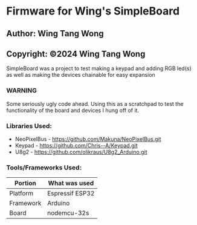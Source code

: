 # Firmware for Wing's SimpleBoard

## Author: Wing Tang Wong

## Copyright: ©2024 Wing Tang Wong

SimpleBoard was a project to test making a keypad and adding RGB led(s) as well as making the devices chainable for easy expansion

### WARNING

Some seriously ugly code ahead. Using this as a scratchpad to test the functionality of the board and devices I hung off of it.

### Libraries Used:

* NeoPixelBus - https://github.com/Makuna/NeoPixelBus.git
* Keypad - https://github.com/Chris--A/Keypad.git
* U8g2 - https://github.com/olikraus/U8g2_Arduino.git

### Tools/Frameworks Used:


| Portion     | What was used    |
| ----------- | ---------------- |
| Platform    | Espressif ESP32  |
| Framework   | Arduino          |
| Board       | nodemcu-32s      |


